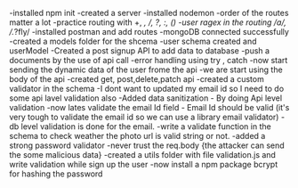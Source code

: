 -installed npm init
-created a server
-installed nodemon
-order of the routes matter a lot
-practice routing with +, *, /, ?, :, ()
-user ragex in the routing /a/, /.*?fly/
-installed postman and add routes 
-mongoDB connected successfully
-created a models folder for the shcema
-user schema created and userModel
-Created a post signup API to add data to database
-push a documents by the use of api call
-error handling using try , catch
-now start sending the dynamic data of the user frome the api
-we are start using the body of the api
-created get, post,delete,patch api 
-created a custom validator in the schema
-I dont want to updated my email id so I need to do some api lavel validation also
-Added data sanitization - By doing Api level validation 
-now lates validate the email Id field - Email Id should be valid (it's very tough to validate the email id so we can use a library email validator)
-db level validation is done for the email.
-write a validate function in the schema to check weather the photo url is valid string or not.
-added a strong password validator
-never trust the req.body {the attacker can send the some malicious data}
-created a utils folder with file validation.js and write validation while sign up the user
-now install a npm package bcrypt for hashing the password


